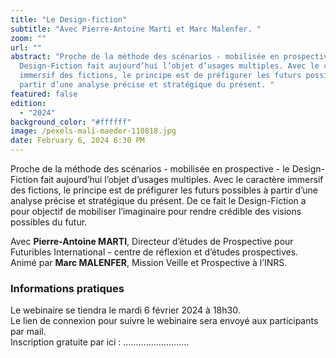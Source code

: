 ```yaml
---
title: "Le Design-fiction"
subtitle: "Avec Pierre-Antoine Marti et Marc Malenfer. "
zoom: ""
url: ""
abstract: "Proche de la méthode des scénarios - mobilisée en prospective - le
  Design-Fiction fait aujourd’hui l’objet d’usages multiples. Avec le caractère
  immersif des fictions, le principe est de préfigurer les futurs possibles à
  partir d’une analyse précise et stratégique du présent. "
featured: false
edition:
  - "2024"
background_color: "#ffffff"
image: /pexels-mali-maeder-110818.jpg
date: February 6, 2024 6:30 PM
---
```

Proche de la méthode des scénarios - mobilisée en prospective - le Design-Fiction fait aujourd’hui l’objet d’usages multiples. Avec le caractère immersif des fictions, le principe est de préfigurer les futurs possibles à partir d’une analyse précise et stratégique du présent. De ce fait le Design-Fiction a pour objectif de mobiliser l’imaginaire pour rendre crédible des visions possibles du futur. 

Avec **Pierre-Antoine MARTI**, Directeur d’études de Prospective pour Futuribles International - centre de réflexion et d’études prospectives. Animé par **Marc MALENFER**, Mission Veille et Prospective à l’INRS.

### Informations pratiques

Le webinaire se tiendra le mardi 6 février 2024 à 18h30. \
Le lien de connexion pour suivre le webinaire sera envoyé aux participants par mail. \
Inscription gratuite par ici : ..........................